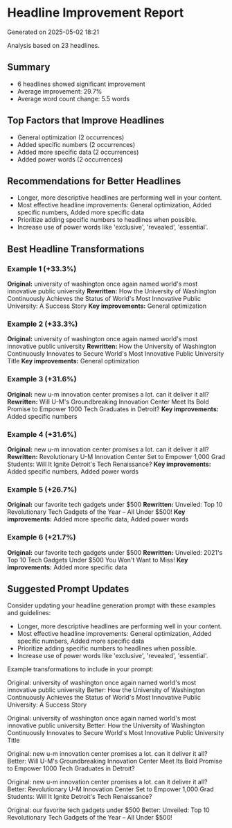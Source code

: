 # Headline Improvement Report
Generated on 2025-05-02 18:21

Analysis based on 23 headlines.

## Summary
- 6 headlines showed significant improvement
- Average improvement: 29.7%
- Average word count change: 5.5 words

## Top Factors that Improve Headlines
- General optimization (2 occurrences)
- Added specific numbers (2 occurrences)
- Added more specific data (2 occurrences)
- Added power words (2 occurrences)

## Recommendations for Better Headlines
- Longer, more descriptive headlines are performing well in your content.
- Most effective headline improvements: General optimization, Added specific numbers, Added more specific data
- Prioritize adding specific numbers to headlines when possible.
- Increase use of power words like 'exclusive', 'revealed', 'essential'.

## Best Headline Transformations

### Example 1 (+33.3%)
**Original:** university of washington once again named world's most innovative public university
**Rewritten:** How the University of Washington Continuously Achieves the Status of World's Most Innovative Public University: A Success Story
**Key improvements:** General optimization

### Example 2 (+33.3%)
**Original:** university of washington once again named world's most innovative public university
**Rewritten:** How the University of Washington Continuously Innovates to Secure World's Most Innovative Public University Title
**Key improvements:** General optimization

### Example 3 (+31.6%)
**Original:** new u-m innovation center promises a lot. can it deliver it all?
**Rewritten:** Will U-M's Groundbreaking Innovation Center Meet Its Bold Promise to Empower 1000 Tech Graduates in Detroit?
**Key improvements:** Added specific numbers

### Example 4 (+31.6%)
**Original:** new u-m innovation center promises a lot. can it deliver it all?
**Rewritten:** Revolutionary U-M Innovation Center Set to Empower 1,000 Grad Students: Will It Ignite Detroit's Tech Renaissance?
**Key improvements:** Added specific numbers, Added power words

### Example 5 (+26.7%)
**Original:** our favorite tech gadgets under $500
**Rewritten:** Unveiled: Top 10 Revolutionary Tech Gadgets of the Year – All Under $500!
**Key improvements:** Added more specific data, Added power words

### Example 6 (+21.7%)
**Original:** our favorite tech gadgets under $500
**Rewritten:** Unveiled: 2021's Top 10 Tech Gadgets Under $500 You Won't Want to Miss!
**Key improvements:** Added more specific data

## Suggested Prompt Updates
Consider updating your headline generation prompt with these examples and guidelines:
- Longer, more descriptive headlines are performing well in your content.
- Most effective headline improvements: General optimization, Added specific numbers, Added more specific data
- Prioritize adding specific numbers to headlines when possible.
- Increase use of power words like 'exclusive', 'revealed', 'essential'.

Example transformations to include in your prompt:

Original: university of washington once again named world's most innovative public university
Better: How the University of Washington Continuously Achieves the Status of World's Most Innovative Public University: A Success Story

Original: university of washington once again named world's most innovative public university
Better: How the University of Washington Continuously Innovates to Secure World's Most Innovative Public University Title

Original: new u-m innovation center promises a lot. can it deliver it all?
Better: Will U-M's Groundbreaking Innovation Center Meet Its Bold Promise to Empower 1000 Tech Graduates in Detroit?

Original: new u-m innovation center promises a lot. can it deliver it all?
Better: Revolutionary U-M Innovation Center Set to Empower 1,000 Grad Students: Will It Ignite Detroit's Tech Renaissance?

Original: our favorite tech gadgets under $500
Better: Unveiled: Top 10 Revolutionary Tech Gadgets of the Year – All Under $500!